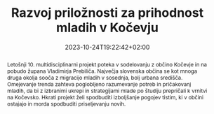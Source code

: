 ---
title: "Razvoj priložnosti za prihodnost mladih v Kočevju"
date: 2023-10-24T19:22:42+02:00
yearStart: 2023
yearEnd: 2024
abstract: "Letošnji 10. multidisciplinarni projekt poteka v sodelovanju z občino Kočevje in na pobudo župana Vladimirja Prebiliča. Največja slovenska občina se kot mnoga druga okolja sooča z migracijo mladih v sosednja, bolj urbana središča. Omejevanje trenda zahteva poglobljeno razumevanje potreb in pričakovanj mladih, da bi z izbranimi ukrepi in strategijami mlade po študiju prepričali k vrnitvi na Kočevsko. Hkrati projekt želi spodbuditi izboljšanje pogojev tistim, ki v občini ostajajo in morda spodbuditi priseljevanju novih."
draft: false
active: true
---